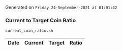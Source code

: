 Generated on `Friday 24-September-2021 at 01:01:42`

### Current to Target Coin Ratio
`current_coin_ratio.sh`

Date|Current|Target|Ratio
---|---|---|---
